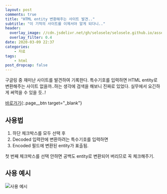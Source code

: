 ```yaml
---
layout: post
comments: true
title: "HTML entity 변환해주는 사이트 발견.."
subtitle: "이 기적의 사이트를 이제서야 알게 되다니.."
header:
  overlay_image: //cdn.jsdelivr.net/gh/selosele/selosele.github.io/assets/images/thumb/html_thumb01.jpg
  overlay_filter: 0.4
date: 2020-03-09 22:37
categories:
    - 자료
tags:
    - html
post_dropcap: false
---
```


구글링 중 재미난 사이트를 발견하여 기록한다. 특수기호를 입력하면 HTML entity로 변환해주는 사이트 없을까..하는 생각에 검색을 해보니 진짜로 있었다. 실무에서 요긴하게 써먹을 수 있을 듯..!

[바로가기](https://mothereff.in/html-entities){:.page__btn target="_blank"}

## 사용법

1. 하단 체크박스를 모두 선택 후
2. Decoded 입력란에 변환하려는 특수기호를 입력하면
3. Encoded 필드에 변환된 entity가 표출됨.

첫 번째 체크박스를 선택 안하면 공백도 entity로 변환되어 버리므로 꼭 체크해주기.

## 사용 예시

![사용 예시](//cdn.jsdelivr.net/gh/selosele/selosele.github.io/assets/images/post/entity-converter_img01.jpg)